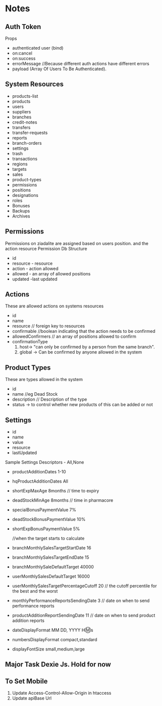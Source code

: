 # Notes

## Auth Token

Props

- authenticated user (bind)
- on:cancel
- on:success
- errorMessage //Because different auth actions have different errors
- payload (Array Of Users To Be Authenticated).

## System Resources

- products-list
- products
- users
- suppliers
- branches
- credit-notes
- transfers
- transfer-requests
- reports
- branch-orders
- settings
- trash
- transactions
- regions
- targets
- sales
- product-types
- permissions
- positions
- designations
- roles
- Bonuses
- Backups
- Archives

<!-- Db schemas -->
## Permissions

Permissions on ziadalite are assigned based on users position. and the action resource
Permission Db Structure

- id
- resource - resource
- action - action allowed
- allowed - an array of allowed positions
- updated -last updated
  
## Actions

These are allowed actions on systems resources

- id
- name
- resource // foreign key to resources
- confirmable //boolean indicating that the action needs to be confirmed
- allowedConfirmers  // an array of positions allowed to confirm
- confirmationType  
    1. host-> "can only be confirmed by a person from the same branch".
    2. global -> Can be confirmed by anyone allowed in the system

## Product Types

These are types allowed in the system

- id
- name //eg Dead Stock
- description // Description of the type
- status -> to control whether new products of this can be added or not

## Settings

- id
- name
- value
- resource
- lastUpdated

Sample Settings
  Descriptors - All,None

- productAdditionDates  1-10
- hqProductAdditionDates All

- shortExpMaxAge 8months // time to expiry
- deadStockMinAge 8months // time in pharmacore

- specialBonusPaymentValue 7%
- deadStockBonusPaymentValue 10%
- shortExpBonusPaymentValue 5%

  //when the target starts to calculate
- branchMonthlySalesTargetStartDate 16
- branchMonthlySalesTargetEndDate 15
- branchMonthlySaleDefaultTarget 40000

- userMonthlySalesDefaultTarget  16000
- userMonthlySalesTargetPercentageCutoff 20 // the cutoff percentile for the best and the worst
  
- monthlyPerformanceReportsSendingDate  3   // date on when to send performance reports
- productAdditionReportSendingDate   11  // date on when to send product addition reports

- dateDisplayFormat MM DD, YYYY H:m:s
- numbersDisplayFormat compact,standard

- displayFontSize small,medium,large

## Major Task Dexie Js. Hold for now

## To Set Mobile

1. Update  Access-Control-Allow-Origin in htaccess
2. Update apiBase Url
